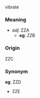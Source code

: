vibrate
### Meaning
+ _adj_: ZZA
    + __eg__: ZZB

### Origin

ZZC

### Synonym

__eg__: ZZD

+ ZZE



